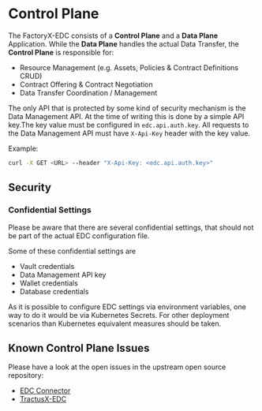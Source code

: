 # Control Plane

The FactoryX-EDC consists of a **Control Plane** and a **Data Plane** Application.
While the **Data Plane** handles the actual Data Transfer, the **Control Plane** is responsible for:

- Resource Management (e.g. Assets, Policies & Contract Definitions CRUD)
- Contract Offering & Contract Negotiation
- Data Transfer Coordination / Management

The only API that is protected by some kind of security mechanism is the Data Management API. At the time of writing
this is done by a simple API key.The key value must be configured in `edc.api.auth.key`. All requests to the Data
Management API must have `X-Api-Key` header with the key value.

Example:

```bash
curl -X GET <URL> --header "X-Api-Key: <edc.api.auth.key>"
```

## Security

### Confidential Settings

Please be aware that there are several confidential settings, that should not be part of the actual EDC configuration
file.

Some of these confidential settings are

- Vault credentials
- Data Management API key
- Wallet credentials
- Database credentials

As it is possible to configure EDC settings via environment variables, one way to do it would be via Kubernetes Secrets.
For other deployment scenarios than Kubernetes equivalent measures should be taken.

## Known Control Plane Issues

Please have a look at the open issues in the upstream open source
repository:
- [EDC Connector](https://github.com/eclipse-edc/Connector/issues)
- [TractusX-EDC](https://github.com/eclipse-tractusx/tractusx-edc/issues)
